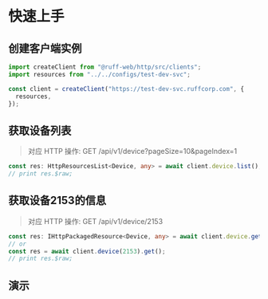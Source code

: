 # 快速上手

## 创建客户端实例

```ts
import createClient from "@ruff-web/http/src/clients";
import resources from "../../configs/test-dev-svc";

const client = createClient("https://test-dev-svc.ruffcorp.com", {
  resources,
});
```

## 获取设备列表

> 对应 HTTP 操作: GET /api/v1/device?pageSize=10&pageIndex=1

```ts
const res: HttpResourcesList<Device, any> = await client.device.list();
// print res.$raw;
```

## 获取设备2153的信息

> 对应 HTTP 操作: GET /api/v1/device/2153

```ts
const res: IHttpPackagedResource<Device, any> = await client.device.get(2153);
// or
const res = await client.device(2153).get();
// print res.$raw;
```

## 演示
